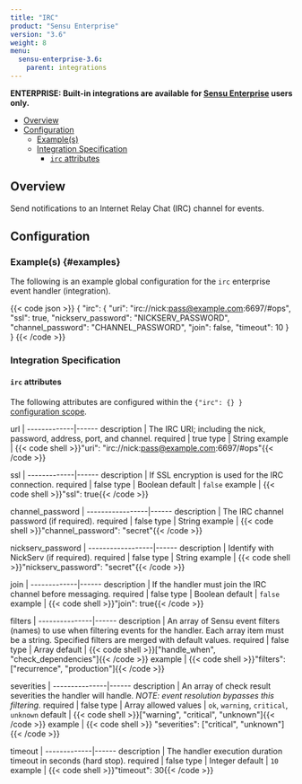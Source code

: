 ```yaml
---
title: "IRC"
product: "Sensu Enterprise"
version: "3.6"
weight: 8
menu:
  sensu-enterprise-3.6:
    parent: integrations
---
```

**ENTERPRISE: Built-in integrations are available for [Sensu Enterprise][1]
users only.**

- [Overview](#overview)
- [Configuration](#configuration)
  - [Example(s)](#examples)
  - [Integration Specification](#integration-specification)
    - [`irc` attributes](#irc-attributes)

## Overview

Send notifications to an Internet Relay Chat (IRC) channel for events.

## Configuration

### Example(s) {#examples}

The following is an example global configuration for the `irc` enterprise event
handler (integration).

{{< code json >}}
{
  "irc": {
    "uri": "irc://nick:pass@example.com:6697/#ops",
    "ssl": true,
    "nickserv_password": "NICKSERV_PASSWORD",
    "channel_password": "CHANNEL_PASSWORD",
    "join": false,
    "timeout": 10
  }
}
{{< /code >}}

### Integration Specification

#### `irc` attributes

The following attributes are configured within the `{"irc": {} }` [configuration
scope][2].

url          | 
-------------|------
description  | The IRC URI; including the nick, password, address, port, and channel.
required     | true
type         | String
example      | {{< code shell >}}"uri": "irc://nick:pass@example.com:6697/#ops"{{< /code >}}

ssl          | 
-------------|------
description  | If SSL encryption is used for the IRC connection.
required     | false
type         | Boolean
default      | `false`
example      | {{< code shell >}}"ssl": true{{< /code >}}

channel_password | 
-----------------|------
description      | The IRC channel password (if required).
required         | false
type             | String
example          | {{< code shell >}}"channel_password": "secret"{{< /code >}}

nickserv_password | 
------------------|------
description       | Identify with NickServ (if required).
required          | false
type              | String
example           | {{< code shell >}}"nickserv_password": "secret"{{< /code >}}

join         | 
-------------|------
description  | If the handler must join the IRC channel before messaging.
required     | false
type         | Boolean
default      | `false`
example      | {{< code shell >}}"join": true{{< /code >}}

filters        | 
---------------|------
description    | An array of Sensu event filters (names) to use when filtering events for the handler. Each array item must be a string. Specified filters are merged with default values.
required       | false
type           | Array
default        | {{< code shell >}}["handle_when", "check_dependencies"]{{< /code >}}
example        | {{< code shell >}}"filters": ["recurrence", "production"]{{< /code >}}

severities     | 
---------------|------
description    | An array of check result severities the handler will handle. _NOTE: event resolution bypasses this filtering._
required       | false
type           | Array
allowed values | `ok`, `warning`, `critical`, `unknown`
default        | {{< code shell >}}["warning", "critical", "unknown"]{{< /code >}}
example        | {{< code shell >}} "severities": ["critical", "unknown"]{{< /code >}}

timeout      | 
-------------|------
description  | The handler execution duration timeout in seconds (hard stop).
required     | false
type         | Integer
default      | `10`
example      | {{< code shell >}}"timeout": 30{{< /code >}}


[?]:  #
[1]:  /sensu-enterprise
[2]:  /sensu-core/1.2/reference/configuration#configuration-scopes
